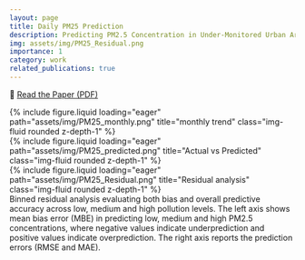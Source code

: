 ```yaml
---
layout: page
title: Daily PM25 Prediction
description: Predicting PM2.5 Concentration in Under-Monitored Urban Areas Using Satellite-Derived Predictors and Machine Learning
img: assets/img/PM25_Residual.png
importance: 1
category: work
related_publications: true
---
```

📄 [Read the Paper (PDF)](assets/pdf/PM25.pdf)  

<div class="row">
    <div class="col-sm mt-3 mt-md-0">
        {% include figure.liquid loading="eager" path="assets/img/PM25_monthly.png" title="monthly trend" class="img-fluid rounded z-depth-1" %}
    </div>
    <div class="col-sm mt-3 mt-md-0">
        {% include figure.liquid loading="eager" path="assets/img/PM25_predicted.png" title="Actual vs Predicted" class="img-fluid rounded z-depth-1" %}
    </div>
    <div class="col-sm mt-3 mt-md-0">
        {% include figure.liquid loading="eager" path="assets/img/PM25_Residual.png" title="Residual analysis" class="img-fluid rounded z-depth-1" %}
    </div>
</div>
<div class="caption">
    Binned residual analysis evaluating both bias and overall predictive accuracy across low, medium and high pollution levels. The left axis shows mean bias error (MBE) in predicting
    low, medium and high PM2.5 concentrations, where negative values indicate underprediction and positive values indicate overprediction. The right axis reports the prediction errors (RMSE and MAE).
</div>




